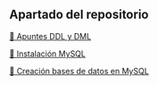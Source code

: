 ## Apartado del repositorio 


[🔸 Apuntes DDL y DML](https://github.com/iriagonzalez25/Bases-de-datos-2/blob/master/Apuntes%20SQL%202.md)

[🔸 Instalación MySQL](https://github.com/iriagonzalez25/Bases-de-datos-2/blob/master/Instalación%20MySQL.MD)

[🔸 Creación bases de datos en MySQL](https://github.com/iriagonzalez25/Bases-de-datos-2/blob/master/Creación%20bases%20de%20datos.md)
